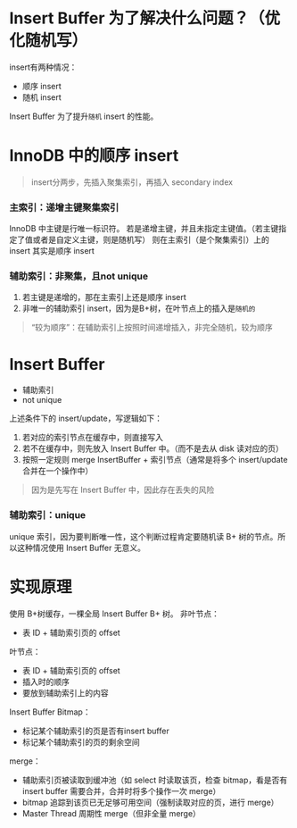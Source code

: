 # Insert Buffer 为了解决什么问题？（优化随机写）
insert有两种情况：
* 顺序 insert
* 随机 insert

Insert Buffer 为了提升`随机` insert 的性能。

# InnoDB 中的顺序 insert
> insert分两步，先插入聚集索引，再插入 secondary index

### 主索引：递增主键聚集索引
InnoDB 中主键是行唯一标识符。
若是递增主键，并且未指定主键值。（若主键指定了值或者是自定义主键，则是随机写）
则在主索引（是个聚集索引）上的 insert 其实是顺序 insert

### 辅助索引：非聚集，且not unique
1. 若主键是递增的，那在主索引上还是顺序 insert
2. 非唯一的辅助索引 insert，因为是B+树，在叶节点上的插入是`随机的`

> “较为顺序”：在辅助索引上按照时间递增插入，非完全随机，较为顺序

# Insert Buffer
* 辅助索引
* not unique

上述条件下的 insert/update，写逻辑如下：

1. 若对应的索引节点在缓存中，则直接写入
2. 若不在缓存中，则先放入 Insert Buffer 中。（而不是去从 disk 读对应的页）
3. 按照一定规则 merge InsertBuffer + 索引节点（通常是将多个 insert/update合并在一个操作中）

> 因为是先写在 Insert Buffer 中，因此存在丢失的风险

### 辅助索引：unique
unique 索引，因为要判断唯一性，这个判断过程肯定要随机读 B+ 树的节点。所以这种情况使用 Insert Buffer 无意义。

# 实现原理
使用 B+树缓存，一棵全局 Insert Buffer B+ 树。
非叶节点：
* 表 ID + 辅助索引页的 offset

叶节点：
* 表 ID + 辅助索引页的 offset
* 插入时的顺序
* 要放到辅助索引上的内容

Insert Buffer Bitmap：
* 标记某个辅助索引的页是否有insert buffer
* 标记某个辅助索引的页的剩余空间

merge：
* 辅助索引页被读取到缓冲池（如 select 时读取该页，检查 bitmap，看是否有 insert buffer 需要合并，合并时将多个操作一次 merge）
* bitmap 追踪到该页已无足够可用空间（强制读取对应的页，进行 merge）
* Master Thread 周期性 merge（但非全量 merge）


